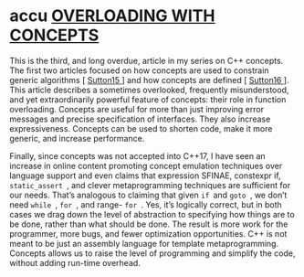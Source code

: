 # accu [OVERLOADING WITH CONCEPTS](https://accu.org/journals/overload/24/136/sutton_2316/)

This is the third, and long overdue, article in my series on C++ concepts. The first two articles focused on how concepts are used to constrain generic algorithms [ [Sutton15 ](https://accu.org/journals/overload/24/136/sutton_2316/#[Sutton15])] and how concepts are defined [ [Sutton16 ](https://accu.org/journals/overload/24/136/sutton_2316/#[Sutton16])]. This article describes a sometimes overlooked, frequently misunderstood, and yet extraordinarily powerful feature of concepts: their role in function overloading. Concepts are useful for more than just improving error messages and precise specification of interfaces. They also increase expressiveness. Concepts can be used to shorten code, make it more generic, and increase performance.



Finally, since concepts was not accepted into C++17, I have seen an increase in online content promoting concept emulation techniques over language support and even claims that expression SFINAE, constexpr if, `static_assert `, and clever metaprogramming techniques are sufficient for our needs. That’s analogous to claiming that given `if `and `goto `, we don’t need `while `, `for `, and range- `for `. Yes, it’s logically correct, but in both cases we drag down the level of abstraction to specifying how things are to be done, rather than what should be done. The result is more work for the programmer, more bugs, and fewer optimization opportunities. C++ is not meant to be just an assembly language for template metaprogramming. Concepts allows us to raise the level of programming and simplify the code, without adding run-time overhead.
